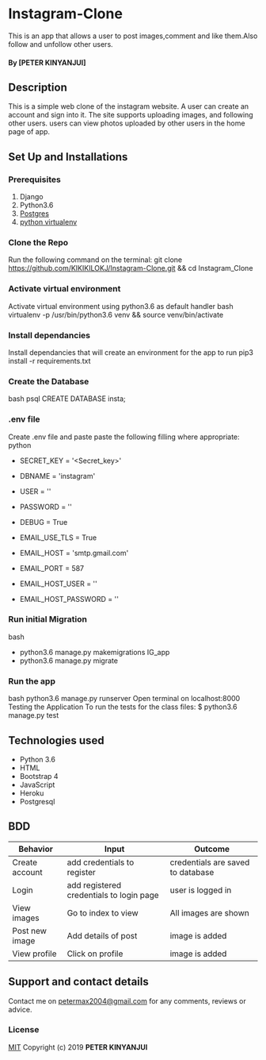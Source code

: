 # Instagram-Clone
This is an app that allows a user to post images,comment and like them.Also follow and unfollow other users.

#### By **[PETER KINYANJUI]**

## Description
This is a simple web clone of the instagram website. A user can create an account and sign into it.
The site supports uploading images, and following other users.
users can view photos uploaded by other users in the home page of app.
## Set Up and Installations

### Prerequisites
1. Django
2. Python3.6
3. [Postgres](https://www.postgresql.org/download/)
4. [python virtualenv](https://gist.github.com/Geoyi/d9fab4f609e9f75941946be45000632b)

### Clone the Repo
Run the following command on the terminal:
git clone https://github.com/KIKIKILOKJ/Instagram-Clone.git && cd Instagram_Clone

### Activate virtual environment
Activate virtual environment using python3.6 as default handler
bash
virtualenv -p /usr/bin/python3.6 venv && source venv/bin/activate

### Install dependancies
Install dependancies that will create an environment for the app to run
pip3 install -r requirements.txt

### Create the Database
bash
psql
CREATE DATABASE insta;

### .env file
Create .env file and paste paste the following filling where appropriate:
python
* SECRET_KEY = '<Secret_key>'
* DBNAME = 'instagram'
* USER = '<Username>'
* PASSWORD = '<password>'
* DEBUG = True

* EMAIL_USE_TLS = True
* EMAIL_HOST = 'smtp.gmail.com'
* EMAIL_PORT = 587
* EMAIL_HOST_USER = '<your-email>'
* EMAIL_HOST_PASSWORD = '<your-password>'

### Run initial Migration
bash
 * python3.6 manage.py makemigrations IG_app
 * python3.6 manage.py migrate

### Run the app
bash
python3.6 manage.py runserver
Open terminal on localhost:8000
Testing the Application
To run the tests for the class files:
   $ python3.6 manage.py test

## Technologies used
   - Python 3.6
   - HTML
   - Bootstrap 4
   - JavaScript
   - Heroku
   - Postgresql

## BDD
| Behavior           | Input                 | Outcome                            |
| -------------------|-----------------------| -----------------------------------|
| Create account       | add credentials to register | credentials are saved to database         |
|Login| add registered credentials to login page   |    user is logged in   |
|View images       |Go to index to view  | All images are shown|
|Post new image      | Add details of post  | image is added         |
|View profile       | Click on profile  | image is added         |

## Support and contact details
Contact me on petermax2004@gmail.com for any comments, reviews or advice.

### License
[MIT](LICENSE)
Copyright (c) 2019 **PETER KINYANJUI**
